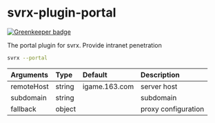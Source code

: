 # svrx-plugin-portal

[![Greenkeeper badge](https://badges.greenkeeper.io/x-orpheus/svrx-plugin-portal.svg)](https://greenkeeper.io/)

The portal plugin for svrx. Provide intranet penetration

```bash
svrx --portal
```

| Arguments | Type | Default | Description |
| :--- | :--- | :--- | :--- |
| remoteHost | string | igame.163.com | server host |
| subdomain | string | | subdomain |
| fallback | object | | proxy configuration |

